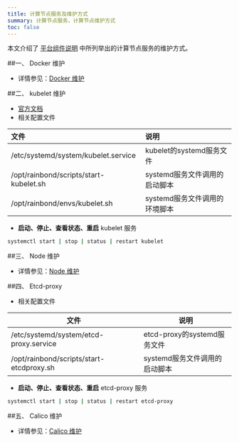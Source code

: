```yaml
---
title: 计算节点服务及维护方式
summary: 计算节点服务，计算节点维护方式
toc: false
---
```


<div id="toc"></div>

本文介绍了 [平台组件说明](../component-description.html) 中所列举出的计算节点服务的维护方式。

##一、 Docker 维护

- 详情参见：[Docker 维护](management-node.html#2-1-docker)

##二、 kubelet 维护

- [官方文档](https://kubernetes.io/docs/reference/command-line-tools-reference/kubelet/)
- 相关配置文件

| 文件             | 说明                                   |
| :--------------- | :------------------------------------- |
|/etc/systemd/system/kubelet.service|kubelet的systemd服务文件|
| /opt/rainbond/scripts/start-kubelet.sh | systemd服务文件调用的启动脚本 |
| /opt/rainbond/envs/kubelet.sh | systemd服务文件调用的环境脚本 |

- **启动、停止、查看状态、重启** kubelet 服务

```bash
systemctl start | stop | status | restart kubelet
```

##三、 Node 维护

- 详情参见：[Node 维护](management-node.html#2-3-node)

##四、 Etcd-proxy

- 相关配置文件

| 文件         | 说明                                     |
| ------------ | ---------------------------------------- |
|/etc/systemd/system/etcd-proxy.service|etcd-proxy的systemd服务文件|
| /opt/rainbond/scripts/start-etcdproxy.sh | systemd服务文件调用的启动脚本 |

- **启动、停止、查看状态、重启** etcd-proxy 服务

```bash
systemctl start | stop | status | restart etcd-proxy
```



##五、 Calico 维护

- 详情参见：[Calico 维护](management-node.html#2-5-calico)